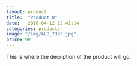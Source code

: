 ```yaml
---
layout: product
title:  "Product 8"
date:   2016-04-12 12:41:14
categories: products
image: "/img/ALD_7333.jpg"
price: 99
---
```


This is where the decription of the product will go.
